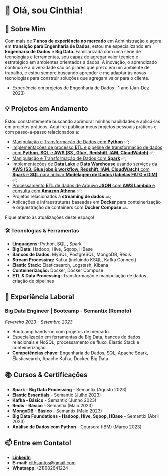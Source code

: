 # 👋 Olá, sou Cinthia!

## 🚀 Sobre Mim
Com mais de **7 anos de experiência no mercado** em Administração e agora em **transição para Engenharia de Dados**, estou me especializando em **Engenharia de Dados** e **Big Data**. Familiarizada com uma série de tecnologias e ferramentas, sou capaz de agregar valor técnico e estratégico em ambientes orientados a dados. A inovação, o aprendizado contínuo e a diversidade são os pilares que prezo em um ambiente de trabalho, e estou sempre buscando aprender e me adaptar às novas tecnologias para construir soluções que agregam valor para o cliente.
- Experiência em projetos de Engenharia de Dados : 1 ano (Jan-Dez 2023)

## 💡 Projetos em Andamento
Estou constantemente buscando aprimorar minhas habilidades e aplicá-las em projetos práticos. 
Aqui irei publicar meus projetos pessoais práticos e com passo-a-passo relacionados a:

- [Manipulação e Transformação de Dados com **Python**](https://github.com/cinthialet/python-manipulacao-dados) :white_check_mark:;
- [Implementações de processo **ETL** e pipeline de transformação de dados com **Python**, **SQL** e **AWS (S3 , Glue , Redshift, IAM, CloudWatch)**](https://github.com/cinthialet/etl-aws-pipeline) :white_check_mark:;
- [Manipulação e Transformação de Dados com **Spark**](https://github.com/cinthialet/spark-manipulacao-dados) :white_check_mark:;
- [Implementações de **Data Lake** e **Data Warehouse** usando serviços da **AWS (S3, Glue jobs & workflow, Redshift, IAM, CloudWatch)** com **Spark** e **SQL** para aplicar **Modelagem de Dados (tabelas FATO e DIM)**](https://github.com/cinthialet/aws-datalake-datawarehouse) :white_check_mark:;
- [Processamento **ETL** de dados de Arquivo **JSON** com **AWS Lambda** e consulta com **Amazon Athena**](https://github.com/cinthialet/aws-json-athena) :white_check_mark:;
- Projetos relacionados à **streaming de dados** :soon:;
- Aplicações e infraestruturas baseadas em **Docker** para conteinerização e orquestração de containers com **Docker Compose** :soon:.
  
Fique atento às atualizações deste espaço!

### 🛠️ Tecnologias & Ferramentas
- **Linguagens:** Python, SQL , Spark
- **Big Data:** Hadoop, Hive, Sqoop, HBase
- **Bancos de Dados:** MySQL, PostgreSQL, MongoDB, Redis
- **Stream Processing:** Kafka (incluindo KSQL, Kafka Connect)
- **Elastic Stack:** Elasticsearch, Logstash, Kibana
- **Conteinerização:** Docker, Docker Compose
- **ETL & Data Processing:** Transformação e manipulação de dados , criação de pipelines

## 🏢 Experiência Laboral
### Big Data Engineer | Bootcamp - Semantix (Remoto)
_Fevereiro 2023 - Setembro 2023_
- Bootcamp hands-on com projetos de mercado.
- Especialização em ferramentas de Big Data, bancos de dados relacionais e NoSQL, processamento de fluxo, Elastic Stack e conteinerização.
- **Competências chave:** Engenharia de Dados, SQL, Apache Spark, Elasticsearch, Apache Kafka, Docker, Big Data.

## 📚 Cursos & Certificações
- **Spark - Big Data Processing** - Semantix (Agosto 2023)
- **Elastic Essentials** - Semantix (Julho 2023)
- **Kafka - Básico** - Semantix (Junho 2023)
- **Redis - Básico** - Semantix (Maio 2023)
- **MongoDB - Básico** - Semantix (Maio 2023)
- **Big Data Foundations - Hadoop, Hive, Sqoop, HBase** - Semantix (Abril 2023)
- **Análise de Dados com Python** - Coursera (IBM) (Março 2023)

## 📫 Entre em Contato!
- [**LinkedIn**](https://www.linkedin.com/in/cinthialpsantos/)
- **E-mail:** cithsantos@gmail.com
- **Whatsapp:** (21)982641224

